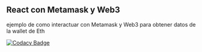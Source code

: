 ## React con Metamask y Web3

ejemplo de como interactuar con Metamask y Web3 para obtener datos de la wallet de Eth

[![Codacy Badge](https://api.codacy.com/project/badge/Grade/6c7ac901ef584f318d3a6f2f2b6b3803)](https://www.codacy.com/manual/jperaza1/web3_metamask_react?utm_source=github.com&amp;utm_medium=referral&amp;utm_content=jperaza1/web3_metamask_react&amp;utm_campaign=Badge_Grade)
